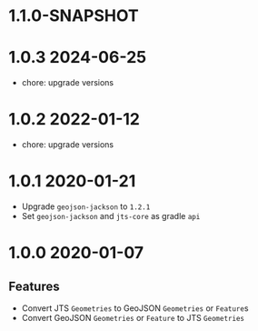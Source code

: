 # 1.1.0-SNAPSHOT

# 1.0.3 2024-06-25

* chore: upgrade versions

# 1.0.2 2022-01-12

* chore: upgrade versions

# 1.0.1 2020-01-21

* Upgrade `geojson-jackson` to `1.2.1`
* Set `geojson-jackson` and `jts-core` as gradle `api`

# 1.0.0 2020-01-07

## Features
* Convert JTS `Geometries` to GeoJSON `Geometries` or `Feature`s
* Convert GeoJSON `Geometries` or `Feature` to JTS `Geometries`
